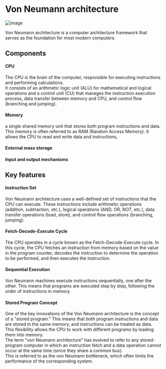 # Von Neumann architecture
![image](https://github.com/vacu9708/Fundamental-knowledge/assets/67142421/10b13dcb-dac3-4b09-8272-c935e7354593)

Von Neumann architecture is a computer architecture framework that serves as the foundation for most modern computers.<br>

## Components
#### CPU
The CPU is the brain of the computer, responsible for executing instructions and performing calculations.<br>
It consists of an arithmetic logic unit (ALU) for mathematical and logical operations and a control unit (CU) that manages the instruction execution process, data transfer between memory and CPU, and control flow (branching and jumping).
#### Memory
a single shared memory unit that stores both program instructions and data. This memory is often referred to as RAM (Random Access Memory). It allows the CPU to read and write data and instructions,
#### External mass storage
#### Input and output mechanisms

## Key features
#### Instruction Set
Von Neumann architecture uses a well-defined set of instructions that the CPU can execute. These instructions include arithmetic operations (addition, subtraction, etc.), logical operations (AND, OR, NOT, etc.), data transfer operations (load, store), and control flow operations (branching, jumping).
#### Fetch-Decode-Execute Cycle
The CPU operates in a cycle known as the Fetch-Decode-Execute cycle. In this cycle, the CPU fetches an instruction from memory based on the value in the program counter, decodes the instruction to determine the operation to be performed, and then executes the instruction.
#### Sequential Execution
Von Neumann machines execute instructions sequentially, one after the other. This means that programs are executed step by step, following the order of instructions in memory.
#### Stored Program Concept
One of the key innovations of the Von Neumann architecture is the concept of a "stored program." This means that both program instructions and data are stored in the same memory, and instructions can be treated as data. This flexibility allows the CPU to work with different programs by loading them into memory.<br>
The term "von Neumann architecture" has evolved to refer to any stored-program computer in which an instruction fetch and a data operation cannot occur at the same time (since they share a common bus).<br>
This is referred to as the von Neumann bottleneck, which often limits the performance of the corresponding system.
